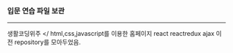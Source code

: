 ### 입문 연습 파일 보관
---
생활코딩위주
</
html,css,javascript를 이용한 홈페이지
react
reactredux
ajax
이전 repository를 모아두었음.
